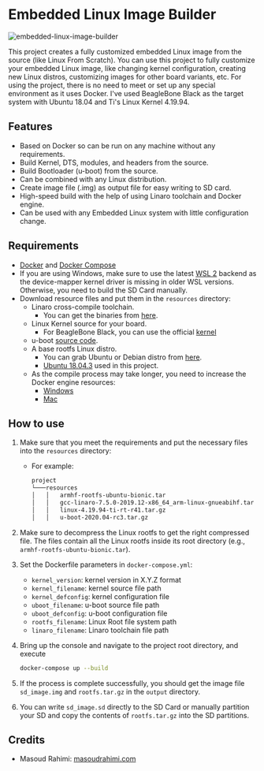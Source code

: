 # Embedded Linux Image Builder

![embedded-linux-image-builder](./images/embedded.png)

This project creates a fully customized embedded Linux image from the source (like Linux From Scratch). You can use this project to fully customize your embedded Linux image, like changing kernel configuration, creating new Linux distros, customizing images for other board variants, etc. For using the project, there is no need to meet or set up any special environment as it uses Docker.
I've used BeagleBone Black as the target system with Ubuntu 18.04 and Ti's Linux Kernel 4.19.94.

## Features

* Based on Docker so can be run on any machine without any requirements.
* Build Kernel, DTS, modules, and headers from the source.
* Build Bootloader (u-boot) from the source.
* Can be combined with any Linux distribution.
* Create image file (.img) as output file for easy writing to SD card.
* High-speed build with the help of using Linaro toolchain and Docker engine.
* Can be used with any Embedded Linux system with little configuration change.

## Requirements

* [Docker](https://docs.docker.com/install/) and [Docker Compose](https://docs.docker.com/compose/install/)
* If you are using Windows, make sure to use the latest [WSL 2](https://docs.docker.com/docker-for-windows/wsl/) backend as the device-mapper kernel driver is missing in older WSL versions. Otherwise, you need to build the SD Card manually.
* Download resource files and put them in the `resources` directory:
  * Linaro cross-compile toolchain.
    * You can get the binaries from [here](https://www.linaro.org/downloads/).
  * Linux Kernel source for your board.
    * For BeagleBone Black, you can use the official [kernel](https://github.com/beagleboard/linux)
  * u-boot [source code](https://github.com/u-boot/u-boot).
  * A base rootfs Linux distro.
    * You can grab Ubuntu or Debian distro from [here](https://rcn-ee.com/rootfs/eewiki/minfs/).
    * [Ubuntu 18.04.3](https://rcn-ee.com/rootfs/eewiki/minfs/ubuntu-18.04.3-minimal-armhf-2020-02-10.tar.xz) used in this project.
  * As the compile process may take longer, you need to increase the Docker engine resources:
    * [Windows](https://docs.docker.com/docker-for-windows/#advanced#resources)
    * [Mac](https://docs.docker.com/docker-for-mac/#memory#resources)

## How to use

1. Make sure that you meet the requirements and put the necessary files into the `resources` directory:
    * For example:

      ```bash
      project
      └───resources
      │   │   armhf-rootfs-ubuntu-bionic.tar
      │   │   gcc-linaro-7.5.0-2019.12-x86_64_arm-linux-gnueabihf.tar
      │   │   linux-4.19.94-ti-rt-r41.tar.gz
      │   │   u-boot-2020.04-rc3.tar.gz

      ```

2. Make sure to decompress the Linux rootfs to get the right compressed file. The files contain all the Linux rootfs inside its root directory (e.g., `armhf-rootfs-ubuntu-bionic.tar`).
3. Set the Dockerfile parameters in `docker-compose.yml`:
   * `kernel_version`: kernel version in X.Y.Z format
   * `kernel_filename`: kernel source file path
   * `kernel_defconfig`: kernel configuration file
   * `uboot_filename`: u-boot source file path
   * `uboot_defconfig`: u-boot configuration file
   * `rootfs_filename`: Linux Root file system path
   * `linaro_filename`: Linaro toolchain file path

4. Bring up the console and navigate to the project root directory, and execute

   ```bash
   docker-compose up --build
   ```

5. If the process is complete successfully, you should get the image file `sd_image.img` and `rootfs.tar.gz` in the `output` directory.

6. You can write `sd_image.sd` directly to the SD Card or manually partition your SD and copy the contents of `rootfs.tar.gz` into the SD partitions.

## Credits

* Masoud Rahimi: [masoudrahimi.com](http://masoudrahimi.com)
